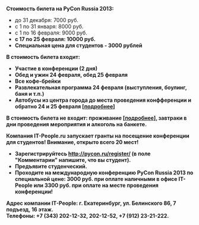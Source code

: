 **Стоимость билета на PyCon Russia 2013:**

* до 31 декабря: 7000 руб.
* с 1 по 31 января: 8000 руб.
* с 1 по 16 февраля: 9000 руб.
* <b>с 17 по 25 февраля: 10000 руб.<b>
* Специальная цена для студентов - 3000 рублей

**В стоимость билета входит:**

- Участие в конференции (2 дня)
- Обед и ужин 24 февраля, обед 25 февраля   
- Все кофе-брейки   
- Развлекательная программа 24 февраля (выступления, боулинг, баня и т.п.)
- Автобусы из центра города до места проведения конфференции и обратно 24 и 25 февраля [[подробнее](http://pycon.ru/participation/venue/)]

**В стоимость билета не входит:**  проживание [[подробнее](http://pycon.ru/participation/hotels/)], завтраки в дни проведения мероприятия и алкоголь на банкете. 




Компания IT-People.ru запускает гранты на посещение конференции для студентов! Внимание, открыто всего 20 мест! 
* Зарегистрируйтесь http://pycon.ru/register/ (в поле "Комментарии" напишите, что вы студент).
* Предъявите студенческий.
* Проходите на международную конференцию PyCon Russia 2013 по специальной цене: 3000 руб. при оплате наличными в офисе IT-People или 3300 руб. при оплате на месте проведения конференции!

Адрес компании IT-People: г. Екатеринбург, ул. Белинского 86, 7 подъезд, 16 этаж.  
Телефоны: +7 (343) 202-12-32, 202-12-52, +7 (912) 23-21-222.
